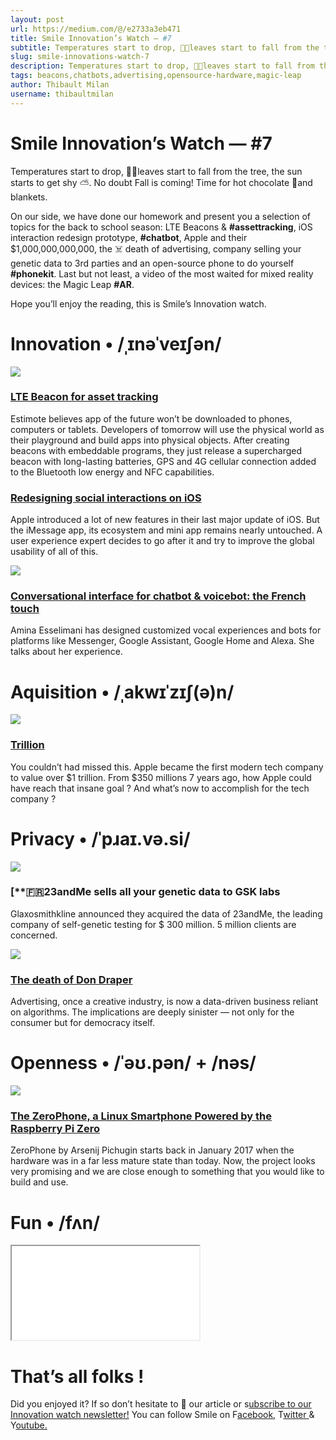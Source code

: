```yaml
---
layout: post
url: https://medium.com/@/e2733a3eb471
title: Smile Innovation’s Watch — #7
subtitle: Temperatures start to drop, 🍂🍁leaves start to fall from the tree, the sun starts to get shy ⛅️. No doubt Fall is coming! Time for hot choc
slug: smile-innovations-watch-7
description: Temperatures start to drop, 🍂🍁leaves start to fall from the tree, the sun starts to get shy ⛅️. No doubt Fall is coming! Time for hot chocolate 🍫and blankets.
tags: beacons,chatbots,advertising,opensource-hardware,magic-leap
author: Thibault Milan
username: thibaultmilan
---
```


# Smile Innovation’s Watch — #7

Temperatures start to drop, 🍂🍁leaves start to fall from the tree, the sun starts to get shy ⛅️. No doubt Fall is coming! Time for hot chocolate 🍫and blankets.

On our side, we have done our homework and present you a selection of topics for the back to school season: LTE Beacons & **#assettracking**, iOS interaction redesign prototype, **#chatbot**, Apple and their $1,000,000,000,000, the ☠️ death of advertising, company selling your genetic data to 3rd parties and an open-source phone to do yourself **#phonekit**. Last but not least, a video of the most waited for mixed reality devices: the Magic Leap **#AR**.

Hope you’ll enjoy the reading, this is Smile’s Innovation watch.

# Innovation • /ˌɪnəˈveɪʃən/

![](/assets/images/posts//images/posts/images/posts/0*2N7hWVVXwmd2PL0V)

### [**LTE Beacon for asset tracking**](https://blog.estimote.com/post/177348177680/estimote-lte-m-beacon?utm_campaign=Smile%20Innovation%27s%20Watch&utm_medium=email&utm_source=Revue%20newsletter)

Estimote believes app of the future won’t be downloaded to phones, computers or tablets. Developers of tomorrow will use the physical world as their playground and build apps into physical objects. After creating beacons with embeddable programs, they just release a supercharged beacon with long-lasting batteries, GPS and 4G cellular connection added to the Bluetooth low energy and NFC capabilities.

### [**Redesigning social interactions on iOS**](https://uxdesign.cc/redesigning-social-interactions-on-ios-with-imessage-17e9c8fa314?gi=6c56dae309ca&utm_campaign=Smile%20Innovation%27s%20Watch&utm_medium=email&utm_source=Revue%20newsletter)

Apple introduced a lot of new features in their last major update of iOS. But the iMessage app, its ecosystem and mini app remains nearly untouched. A user experience expert decides to go after it and try to improve the global usability of all of this.

![](/assets/images/posts//images/posts/images/posts/0*WNVtS5fGsGvnpHa6)

### [**Conversational interface for chatbot & voicebot: the French touch**](https://blog.prototypr.io/conversational-interface-for-chatbot-voicebot-the-french-touch-28a1d5522ec3?gi=8e5a5a5661ce&utm_campaign=Smile%20Innovation%27s%20Watch&utm_medium=email&utm_source=Revue%20newsletter)

Amina Esselimani has designed customized vocal experiences and bots for platforms like Messenger, Google Assistant, Google Home and Alexa. She talks about her experience.

# Aquisition • /ˌakwɪˈzɪʃ(ə)n/

![](/assets/images/posts//images/posts/images/posts/0*ToqKzgx0kXisJBhV)

### [**Trillion**](https://500ish.com/trillion-8ae442c32fa?gi=a7c354db69e3&utm_campaign=Smile%20Innovation%27s%20Watch&utm_medium=email&utm_source=Revue%20newsletter)

You couldn’t had missed this. Apple became the first modern tech company to value over $1 trillion. From $350 millions 7 years ago, how Apple could have reach that insane goal ? And what’s now to accomplish for the tech company ?

# Privacy • /ˈpɹaɪ.və.si/

![](/assets/images/posts//images/posts/images/posts/0*KCRlPadBm3ah1iD-)

### [**🇫🇷23andMe sells all your genetic data to GSK labs

Glaxosmithkline announced they acquired the data of 23andMe, the leading company of self-genetic testing for $ 300 million. 5 million clients are concerned.

![](/assets/images/posts//images/posts/images/posts/0*iejzFTpSHyI9yhBX)

### [**The death of Don Draper**](https://www.newstatesman.com/science-tech/internet/2018/07/death-don-draper?utm_campaign=newsletter&utm_medium=email&utm_source=densediscovery)

Advertising, once a creative industry, is now a data-driven business reliant on algorithms. The implications are deeply sinister — not only for the consumer but for democracy itself.

# Openness • /ˈəʊ.pən/ + /nəs/

![](/assets/images/posts//images/posts/images/posts/0*EyQF7p8BsN0mPA5k)

### [**The ZeroPhone, a Linux Smartphone Powered by the Raspberry Pi Zero**](https://blog.hackster.io/the-zerophone-a-linux-smartphone-powered-by-the-raspberry-pi-zero-286f36a25fd4?gi=74504f884f6c&utm_campaign=Smile%20Innovation%27s%20Watch&utm_medium=email&utm_source=Revue%20newsletter)

ZeroPhone by Arsenij Pichugin starts back in January 2017 when the hardware was in a far less mature state than today. Now, the project looks very promising and we are close enough to something that you would like to build and use.

# Fun • /fʌn/

<iframe src="/assets/images/posts/fe0b6658895b9195bb72f8fa1ba9771c.html"></iframe>

# That’s all folks !

Did you enjoyed it? If so don’t hesitate to 👏 our article or s[ubscribe to our Innovation watch newsletter!](https://www.getrevue.co/profile/smileinnovation)
You can follow Smile on F[acebook,](https://www.facebook.com/smileopensource) T[witter ](https://www.twitter.com/GroupeSmile)& Y[outube.](http://www.youtube.com/user/SmileOpenSource)



